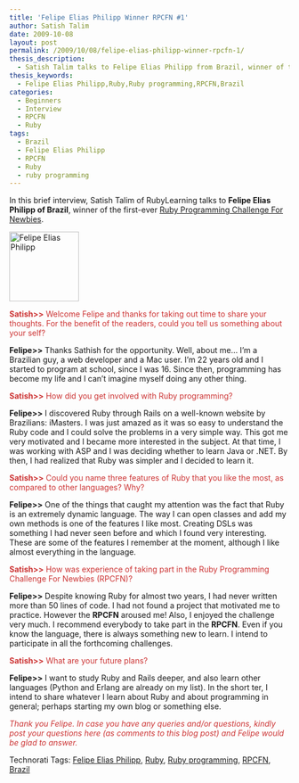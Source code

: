 ```yaml
---
title: 'Felipe Elias Philipp Winner RPCFN #1'
author: Satish Talim
date: 2009-10-08
layout: post
permalink: /2009/10/08/felipe-elias-philipp-winner-rpcfn-1/
thesis_description:
  - Satish Talim talks to Felipe Elias Philipp from Brazil, winner of the first-ever Ruby Programming Challenge for Newbies.
thesis_keywords:
  - Felipe Elias Philipp,Ruby,Ruby programming,RPCFN,Brazil
categories:
  - Beginners
  - Interview
  - RPCFN
  - Ruby
tags:
  - Brazil
  - Felipe Elias Philipp
  - RPCFN
  - Ruby
  - ruby programming
---
```

<div>
  <p class="alert">
    In this brief interview, Satish Talim of RubyLearning talks to <b>Felipe Elias Philipp of Brazil</b>, winner of the first-ever <a href="http://rubylearning.com/blog/2009/09/24/rpcfn-shift-subtitle-1/">Ruby Programming Challenge For Newbies</a>.
  </p>
  
  <p>
    <img class="alignright" title="Felipe Elias Philipp" src="http://www.rubylearning.com/images/profile2-125x125.jpg" alt="Felipe Elias Philipp" width="125" height="125" />
  </p>
  
  <p>
    <span style="color:#CC3333;"><strong>Satish>></strong> Welcome Felipe and thanks for taking out time to share your thoughts. For the benefit of the readers, could you tell us something about your self?</span>
  </p>
  
  <p>
    <strong>Felipe>></strong> Thanks Sathish for the opportunity. Well, about me&#8230; I&#8217;m a Brazilian guy, a web developer and a Mac user. I&#8217;m 22 years old and I started to program at school, since I was 16. Since then, programming has become my life and I can&#8217;t imagine myself doing any other thing.
  </p>
  
  <p>
    <span style="color:#CC3333;"><strong>Satish>></strong> How did you get involved with Ruby programming?</span>
  </p>
  
  <p>
    <strong>Felipe>></strong> I discovered Ruby through Rails on a well-known website by Brazilians: iMasters. I was just amazed as it was so easy to understand the Ruby code and I could solve the problems in a very simple way. This got me very motivated and I became more interested in the subject. At that time, I was working with ASP and I was deciding whether to learn Java or .NET. By then, I had realized that Ruby was simpler and I decided to learn it.
  </p>
  
  <p>
    <span style="color:#CC3333;"><strong>Satish>></strong> Could you name three features of Ruby that you like the most, as compared to other languages? Why?</span>
  </p>
  
  <p>
    <strong>Felipe>></strong> One of the things that caught my attention was the fact that Ruby is an extremely dynamic language. The way I can open classes and add my own methods is one of the features I like most. Creating DSLs was something I had never seen before and which I found very interesting. These are some of the features I remember at the moment, although I like almost everything in the language.
  </p>
  
  <p>
    <span style="color:#CC3333;"><strong>Satish>></strong> How was experience of taking part in the Ruby Programming Challenge For Newbies (RPCFN)?</span>
  </p>
  
  <p>
    <strong>Felipe>></strong> Despite knowing Ruby for almost two years, I had never written more than 50 lines of code. I had not found a project that motivated me to practice. However the <strong>RPCFN</strong> aroused me! Also, I enjoyed the challenge very much. I recommend everybody to take part in the <strong>RPCFN</strong>. Even if you know the language, there is always something new to learn. I intend to participate in all the forthcoming challenges.
  </p>
  
  <p>
    <span style="color:#CC3333;"><strong>Satish>></strong> What are your future plans?</span>
  </p>
  
  <p>
    <strong>Felipe>></strong> I want to study Ruby and Rails deeper, and also learn other languages (Python and Erlang are already on my list). In the short ter, I intend to share whatever I learn about Ruby and about programming in general; perhaps starting my own blog or something else.
  </p>
  
  <p>
    <span style="color:#CC3333;"><em>Thank you Felipe. In case you have any queries and/or questions, kindly post your questions here (as comments to this blog post) and Felipe would be glad to answer.</em></span>
  </p>
</div>

Technorati Tags: <a href="http://technorati.com/tag/Felipe+Elias+Philipp" rel="tag">Felipe Elias Philipp</a>, <a href="http://technorati.com/tag/Ruby" rel="tag">Ruby</a>, <a href="http://technorati.com/tag/Ruby+programming" rel="tag">Ruby programming</a>, <a href="http://technorati.com/tag/RPCFN" rel="tag">RPCFN</a>, <a href="http://technorati.com/tag/Brazil" rel="tag">Brazil</a>
